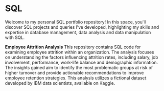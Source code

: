 # SQL

Welcome to my personal SQL portfolio repository! In this space, you'll discover SQL projects and queries I've developed, highlighting my skills and expertise in database management, data analysis and data manipulation with SQL.

**Employee Attrition Analysis** This repository contains SQL code for examining employee attrition within an organization. The analysis focuses on understanding the factors influencing attrition rates, including salary, job involvement, performance, work-life balance and demographic information. The insights gained aim to identify the most problematic groups at risk of higher turnover and provide actionable recommendations to improve employee retention strategies. This analysis utilizes a fictional dataset developed by IBM data scientists, available on Kaggle.
